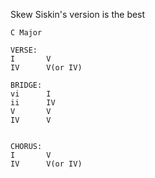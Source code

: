Skew Siskin's version is the best
```
C Major

VERSE:
I       V
IV      V(or IV)

BRIDGE:
vi      I
ii      IV
V       V
IV      V


CHORUS:
I       V
IV      V(or IV)
```